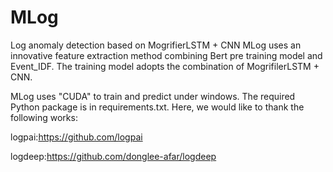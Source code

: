 # MLog
Log anomaly detection based on MogrifierLSTM + CNN
MLog uses an innovative feature extraction method combining Bert pre training model and Event_IDF. The training model adopts the combination of MogrifilerLSTM + CNN.

MLog uses "CUDA" to train and predict under windows. The required Python package is in requirements.txt. Here, we would like to thank the following works:

logpai:https://github.com/logpai

logdeep:https://github.com/donglee-afar/logdeep
